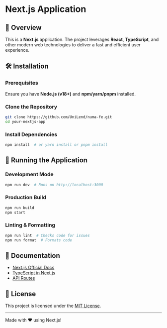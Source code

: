 # Next.js Application

## 📌 Overview

This is a **Next.js** application. The project leverages **React**, **TypeScript**, and other modern web technologies to deliver a fast and efficient user experience.

## 🛠️ Installation

### Prerequisites

Ensure you have **Node.js (v18+)** and **npm/yarn/pnpm** installed.

### Clone the Repository

```sh
git clone https://github.com/UniLend/numa-fe.git
cd your-nextjs-app
```

### Install Dependencies

```sh
npm install  # or yarn install or pnpm install
```

## 🚀 Running the Application

### Development Mode

```sh
npm run dev  # Runs on http://localhost:3000
```

### Production Build

```sh
npm run build
npm start
```

### Linting & Formatting

```sh
npm run lint  # Checks code for issues
npm run format  # Formats code
```

## 📖 Documentation

- [Next.js Official Docs](https://nextjs.org/docs)
- [TypeScript in Next.js](https://nextjs.org/docs/basic-features/typescript)
- [API Routes](https://nextjs.org/docs/api-routes/introduction)

## 📜 License

This project is licensed under the [MIT License](LICENSE).

---

Made with ❤️ using Next.js!

